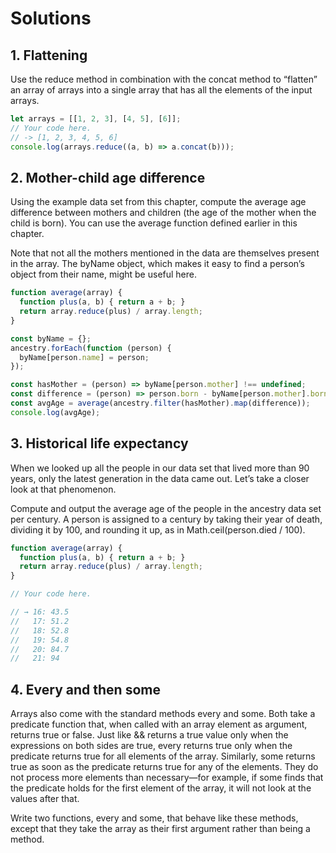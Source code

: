 # Solutions

## 1. Flattening

Use the reduce method in combination with the concat method to “flatten” an array of arrays into a single array that has all the elements of the input arrays.

```js
let arrays = [[1, 2, 3], [4, 5], [6]];
// Your code here.
// -> [1, 2, 3, 4, 5, 6]
console.log(arrays.reduce((a, b) => a.concat(b)));
```

## 2. Mother-child age difference

Using the example data set from this chapter, compute the average age difference between mothers and children (the age of the mother when the child is born). You can use the average function defined earlier in this chapter.

Note that not all the mothers mentioned in the data are themselves present in the array. The byName object, which makes it easy to find a person’s object from their name, might be useful here.

```js
function average(array) {
  function plus(a, b) { return a + b; }
  return array.reduce(plus) / array.length;
}

const byName = {};
ancestry.forEach(function (person) {
  byName[person.name] = person;
});

const hasMother = (person) => byName[person.mother] !== undefined;
const difference = (person) => person.born - byName[person.mother].born;
const avgAge = average(ancestry.filter(hasMother).map(difference));
console.log(avgAge);
```



## 3. Historical life expectancy

When we looked up all the people in our data set that lived more than 90 years, only the latest generation in the data came out. Let’s take a closer look at that phenomenon.

Compute and output the average age of the people in the ancestry data set per century. A person is assigned to a century by taking their year of death, dividing it by 100, and rounding it up, as in Math.ceil(person.died / 100).


```js
function average(array) {
  function plus(a, b) { return a + b; }
  return array.reduce(plus) / array.length;
}

// Your code here.

// → 16: 43.5
//   17: 51.2
//   18: 52.8
//   19: 54.8
//   20: 84.7
//   21: 94
```

## 4. Every and then some

Arrays also come with the standard methods every and some. Both take a predicate function that, when called with an array element as argument, returns true or false. Just like && returns a true value only when the expressions on both sides are true, every returns true only when the predicate returns true for all elements of the array. Similarly, some returns true as soon as the predicate returns true for any of the elements. They do not process more elements than necessary—for example, if some finds that the predicate holds for the first element of the array, it will not look at the values after that.

Write two functions, every and some, that behave like these methods, except that they take the array as their first argument rather than being a method.

```js

```